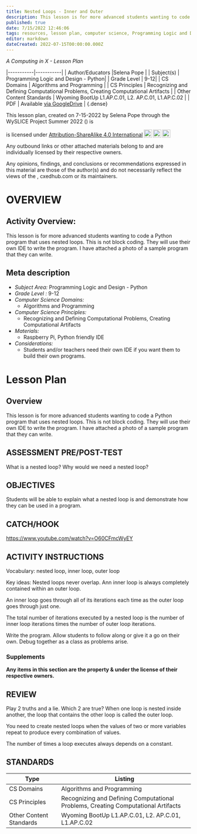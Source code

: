 ```yaml
---
title: Nested Loops - Inner and Outer
description: This lesson is for more advanced students wanting to code a Python program that uses nested loops. This is not block coding. They will use their own IDE to write the program. I have attached a photo of a sample program that they can write.
published: true
date: 7/15/2022 12:46:06
tags: resources, lesson plan, computer science, Programming Logic and Design - Python 
editor: markdown
dateCreated: 2022-07-15T00:00:00.000Z
---
```

*A Computing in X - Lesson Plan*

|-----------|-----------|
| Author/Educators |Selena Pope |
| Subject(s) | Programming Logic and Design - Python|
| Grade Level | 9-12|
| CS Domains | Algorithms and Programming |
| CS Principles | Recognizing and Defining Computational Problems, Creating Computational Artifacts |
| Other Content Standards | Wyoming BootUp L1.AP.C.01, L2. AP.C.01, L1.AP.C.02 | 
| PDF | Available [via GoogleDrive]() |
{.dense}






This lesson plan, created on 7-15-2022 by Selena Pope through the  WySLICE Project Summer 2022 () is  <p xmlns:cc="http://creativecommons.org/ns#" >  is licensed under <a href="http://creativecommons.org/licenses/by-sa/4.0/?ref=chooser-v1" target="_blank" rel="license noopener noreferrer" style="display:inline-block;">Attribution-ShareAlike 4.0 International<img style="height:22px!important;margin-left:3px;vertical-align:text-bottom;" src="https://mirrors.creativecommons.org/presskit/icons/cc.svg?ref=chooser-v1"><img style="height:22px!important;margin-left:3px;vertical-align:text-bottom;" src="https://mirrors.creativecommons.org/presskit/icons/by.svg?ref=chooser-v1"><img style="height:22px!important;margin-left:3px;vertical-align:text-bottom;" src="https://mirrors.creativecommons.org/presskit/icons/sa.svg?ref=chooser-v1"></a></p>


Any outbound links or other attached materials belong to and are individually licensed by their respective owners. 


Any opinions, findings, and conclusions or recommendations expressed in this material are those of the author(s) and do not necessarily reflect the views of the , cxedhub.com or its maintainers.


# OVERVIEW
## Activity Overview:  
This lesson is for more advanced students wanting to code a Python program that uses nested loops. This is not block coding. They will use their own IDE to write the program. I have attached a photo of a sample program that they can write.
## Meta description
+ *Subject Area:* Programming Logic and Design - Python 
+ *Grade Level :* 9-12 
+ *Computer Science Domains:*
   + Algorithms and Programming
+ *Computer Science Principles:*
   + Recognizing and Defining Computational Problems, Creating Computational Artifacts
+ *Materials:* 
   + Raspberry Pi, Python friendly IDE
+ *Considerations:*
   + Students and/or teachers need their own IDE if you want them to build their own programs.


# Lesson Plan
## Overview
This lesson is for more advanced students wanting to code a Python program that uses nested loops. This is not block coding. They will use their own IDE to write the program. I have attached a photo of a sample program that they can write.
## ASSESSMENT PRE/POST-TEST
What is a nested loop? Why would we need a nested loop?
## OBJECTIVES
Students will be able to explain what a nested loop is and demonstrate how they can be used in a program.


## CATCH/HOOK
https://www.youtube.com/watch?v=O60CFmcWyEY


## ACTIVITY INSTRUCTIONS
Vocabulary: nested loop, inner loop, outer loop


Key ideas: 
Nested loops never overlap. Ann inner loop is always completely contained within an outer loop. 


An inner loop goes through all of its iterations each time as the outer loop goes through just one. 


The total number of iterations executed by a nested loop is the number of inner loop iterations times the number of outer loop iterations. 


Write the program. Allow students to follow along or give it a go on their own. Debug together as a class as problems arise.


### Supplements
**Any items in this section are the property & under the license of their respective owners.**






## REVIEW
Play 2 truths and a lie. Which 2 are true? 
When one loop is nested inside another, the loop that contains the other loop is called the outer loop. 


You need to create nested loops when the values of two or more variables repeat to produce every combination of values. 


The number of times a loop executes always depends on a constant.
## STANDARDS        
| Type | Listing | 
|-----------|-----------|
| CS Domains  | Algorithms and Programming|
| CS Principles   | Recognizing and Defining Computational Problems, Creating Computational Artifacts|
| Other Content Standards | Wyoming BootUp L1.AP.C.01, L2. AP.C.01, L1.AP.C.02  |
